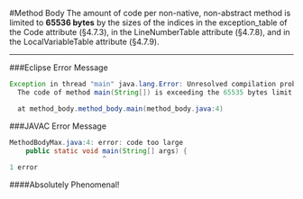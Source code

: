 #Method Body
The amount of code per non-native, non-abstract method is limited to **65536 bytes** by the sizes of the indices in the exception_table of the Code attribute (§4.7.3), in the LineNumberTable attribute (§4.7.8), and in the LocalVariableTable attribute (§4.7.9).

---

###Eclipse Error Message
```java
Exception in thread "main" java.lang.Error: Unresolved compilation problem: 
  The code of method main(String[]) is exceeding the 65535 bytes limit

  at method_body.method_body.main(method_body.java:4)
```

###JAVAC Error Message
```java
MethodBodyMax.java:4: error: code too large
	public static void main(String[] args) {
	                   ^
1 error

```

####Absolutely Phenomenal!
